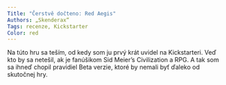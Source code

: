 ```yaml
---
Title: "Čerstvě dočteno: Red Aegis"
Authors: „Skenderax“
Tags: recenze, Kickstarter
Color: red
---
```

Na túto hru sa teším, od kedy som ju prvý
krát uvidel na Kickstarteri. Veď kto by sa
netešil, ak je fanúšikom Sid Meier’s Civilization
a RPG. A tak som sa ihneď chopil
pravidiel Beta verzie, ktoré by nemali byť
ďaleko od skutočnej hry.

